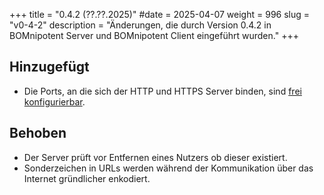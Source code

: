 +++
title = "0.4.2 (??.??.2025)"
#date = 2025-04-07
weight = 996
slug = "v0-4-2"
description = "Änderungen, die durch Version 0.4.2 in BOMnipotent Server und BOMnipotent Client eingeführt wurden."
+++

## Hinzugefügt
- Die Ports, an die sich der HTTP und HTTPS Server binden, sind [frei konfigurierbar](/de/server/configuration/optional/port-binding/).

## Behoben
- Der Server prüft vor Entfernen eines Nutzers ob dieser existiert.
- Sonderzeichen in URLs werden während der Kommunikation über das Internet gründlicher enkodiert.
